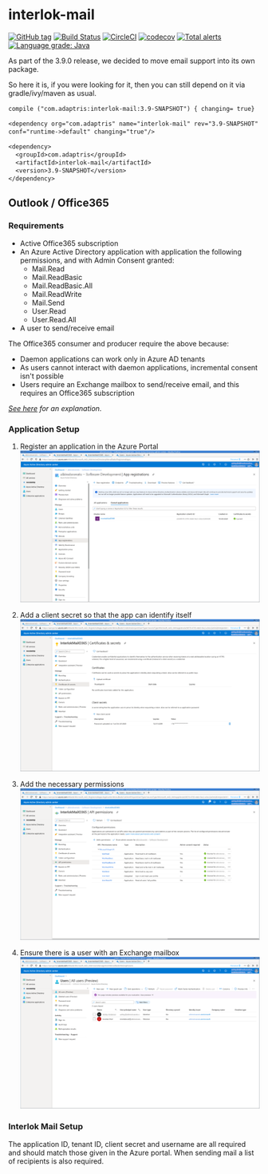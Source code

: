 # interlok-mail
[![GitHub tag](https://img.shields.io/github/tag/adaptris/interlok-mail.svg)](https://github.com/adaptris/interlok-mail/tags) [![Build Status](https://travis-ci.org/adaptris/interlok-mail.svg?branch=develop)](https://travis-ci.org/adaptris/interlok-mail) [![CircleCI](https://circleci.com/gh/adaptris/interlok-mail/tree/develop.svg?style=svg)](https://circleci.com/gh/adaptris/interlok-mail/tree/develop) [![codecov](https://codecov.io/gh/adaptris/interlok-mail/branch/develop/graph/badge.svg)](https://codecov.io/gh/adaptris/interlok-mail) [![Total alerts](https://img.shields.io/lgtm/alerts/g/adaptris/interlok-mail.svg?logo=lgtm&logoWidth=18)](https://lgtm.com/projects/g/adaptris/interlok-mail/alerts/) [![Language grade: Java](https://img.shields.io/lgtm/grade/java/g/adaptris/interlok-mail.svg?logo=lgtm&logoWidth=18)](https://lgtm.com/projects/g/adaptris/interlok-mail/context:java)

As part of the 3.9.0 release, we decided to move email support into its own package.

So here it is, if you were looking for it, then you can still depend on it via gradle/ivy/maven as usual.

```
compile ("com.adaptris:interlok-mail:3.9-SNAPSHOT") { changing= true}
```

```
<dependency org="com.adaptris" name="interlok-mail" rev="3.9-SNAPSHOT" conf="runtime->default" changing="true"/>
```

```
<dependency>
  <groupId>com.adaptris</groupId>
  <artifactId>interlok-mail</artifactId>
  <version>3.9-SNAPSHOT</version>
</dependency>
```

## Outlook / Office365

### Requirements

* Active Office365 subscription
* An Azure Active Directory application with application the following
  permissions, and with Admin Consent granted:
  - Mail.Read
  - Mail.ReadBasic
  - Mail.ReadBasic.All
  - Mail.ReadWrite
  - Mail.Send
  - User.Read
  - User.Read.All
* A user to send/receive email

The Office365 consumer and producer require the above because:
* Daemon applications can work only in Azure AD tenants
* As users cannot interact with daemon applications, incremental
  consent isn't possible 
* Users require an Exchange mailbox to send/receive email, and this
  requires an Office365 subscription

*[See here](https://docs.microsoft.com/en-us/azure/active-directory/develop/scenario-daemon-overview) for an explanation.*

### Application Setup

1. Register an application in the Azure Portal
![Application Registration](docs/o365-1.png)

2. Add a client secret so that the app can identify itself
![Client Secret](docs/o365-2.png)

3. Add the necessary permissions
![Permissions](docs/o365-3.png)

4. Ensure there is a user with an Exchange mailbox
![Users Setup](docs/o365-4.png)

### Interlok Mail Setup

The application ID, tenant ID, client secret and username are all
required and should match those given in the Azure portal. When sending
mail a list of recipients is also required.
